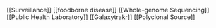 [[Surveillance]]
[[foodborne disease]]
[[Whole-genome Sequencing]]
[[Public Health Laboratory]]
[[Galaxytrakr]]
[[Polyclonal Source]]
